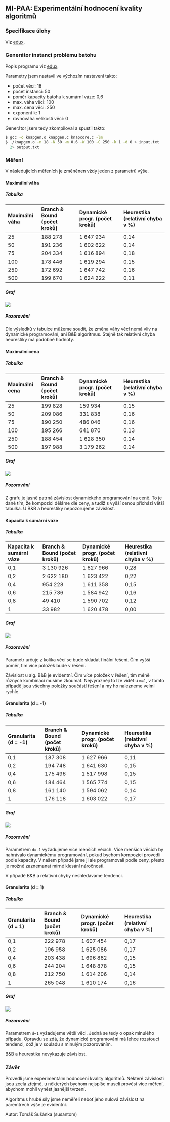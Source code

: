 ## MI-PAA: Experimentální hodnocení kvality algoritmů

### Specifikace úlohy
Viz [edux](https://edux.fit.cvut.cz/courses/MI-PAA/tutorials/batoh).

### Generátor instancí problému batohu

Popis programu viz [edux](https://edux.fit.cvut.cz/courses/MI-PAA/homeworks/knapsack/generator).

Parametry jsem nastavil ve výchozím nastavení takto:

- počet věcí: 18
- počet instancí: 50
- poměr kapacity batohu k sumární váze: 0,6
- max. váha věci: 100
- max. cena věci: 250 
- exponent k: 1
- rovnováha velikosti věcí: 0

Generátor jsem tedy zkompiloval a spustil takto:

```bash
$ gcc -o knapgen.o knapgen.c knapcore.c -lm
$ ./knapgen.o -n 18 -N 50 -m 0.6 -W 100 -C 250 -k 1 -d 0 > input.txt 
  2> output.txt
```

### Měření

V následujících měřeních je změněnen vždy jeden z parametrů výše.

#### Maximální váha

##### Tabulka

| Maximální váha | Branch & Bound (počet kroků) |	Dynamické progr. (počet kroků) | Heurestika (relativní chyba v %) 
|:--|:--|:--|:--|
| 25 |	188 278 |	1 647 934 |	0,14 
| 50 |	191 236 |	1 602 622 |	0,14 
| 75 |	204 334 |	1 616 894 |	0,18 
| 100 |	178 446 |	1 619 294 |	0,15 
| 250 |	172 692 |	1 647 742 |	0,16 
| 500 |	199 670 |	1 624 222 |	0,11 

##### Graf

![](chart1.png)

##### Pozorování

Dle výsledků v tabulce můžeme soudit, že změna váhy věcí nemá vliv na dynamické programování, ani B&B algoritmus. Stejně tak relativní chyba heurestiky má podobné hodnoty.


#### Maximální cena

##### Tabulka

| Maximální cena | Branch & Bound (počet kroků) |	Dynamické progr. (počet kroků) | Heurestika (relativní chyba v %) |
|:--|:--|:--|:--|
| 25 | 199 828 | 159 934 | 0,15 |
| 50 | 209 086 | 331 838 | 0,16 |
| 75 | 190 250 | 486 046 | 0,16 |
| 100 | 195 266 | 641 870 | 0,13 |
| 250 | 188 454 | 1 628 350 | 0,14 |
| 500 | 197 988 | 3 179 262 | 0,14 |


##### Graf

![](chart2.png)

##### Pozorování

Z grafu je jasně patrná závislost dynamického programování na ceně. To je dané tím, že kompozici děláme dle ceny, a tudíž s vyšší cenou přichází větší tabulka. U B&B a heurestiky nepozorujeme závislost.


#### Kapacita k sumární váze

##### Tabulka

| Kapacita k sumární váze | Branch & Bound (počet kroků) |	Dynamické progr. (počet kroků) | Heurestika (relativní chyba v %) |
|:--|:--|:--|:--|
| 0,1 | 3 130 926 | 1 627 966 | 0,28 |
| 0,2 | 2 622 180 | 1 623 422 | 0,22 |
| 0,4 | 954 228 | 1 611 358 | 0,15 |
| 0,6 | 215 736 | 1 584 942 | 0,16 |
| 0,8 | 49 410 | 1 590 702 | 0,12 |
| 1 | 33 982 | 1 620 478 | 0,00 |


##### Graf

![](chart3.png)

##### Pozorování

Parametr určuje z kolika věcí se bude skládat finální řešení. Čím vyšší poměr, tim více položek bude v řešení.

Závislost u alg. B&B je evidentní. Čim více položek v řešení, tim méně různých kombinací musíme zkoumat. Nejvýrazněji to lze vidět u `m=1`, v tomto případě jsou všechny položky součástí řešení a my ho nalezneme velmi rychle.


#### Granularita (d = -1)

##### Tabulka

| Granularita (d = -1) | Branch & Bound (počet kroků) |	Dynamické progr. (počet kroků) | Heurestika (relativní chyba v %) |
|:--|:--|:--|:--|
| 0,1 | 187 308 | 1 627 966 | 0,11 |
| 0,2 | 194 748 | 1 641 630 | 0,15 |
| 0,4 | 175 496 | 1 517 998 | 0,15 |
| 0,6 | 184 464 | 1 565 774 | 0,15 |
| 0,8 | 161 140 | 1 594 062 | 0,14 |
| 1 | 176 118 | 1 603 022 | 0,17 |


##### Graf

![](chart4.png)

##### Pozorování

Parametrem `d=-1` vyžadujeme více menších věcích. Více menších věcích by nahrávalo dynamickému programování, pokud bychom kompozici provedli podle kapacity. V našem případě jsme ji ale programovali podle ceny, přesto je možné zaznemanat mírné klesání náročnosti.

V případě B&B a relativní chyby neshledáváme tendenci.

#### Granularita (d = 1)

##### Tabulka

| Granularita (d = 1) | Branch & Bound (počet kroků) |	Dynamické progr. (počet kroků) | Heurestika (relativní chyba v %) |
|:--|:--|:--|:--|
| 0,1 | 222 978 | 1 607 454 | 0,17 |
| 0,2 | 196 958 | 1 625 086 | 0,17 |
| 0,4 | 203 438 | 1 696 862 | 0,15 |
| 0,6 | 244 204 | 1 648 878 | 0,15 |
| 0,8 | 212 750 | 1 614 206 | 0,14 |
| 1 | 265 048 | 1 610 174 | 0,16 |


##### Graf

![](chart5.png)

##### Pozorování

Parametrem `d=1` vyžadujeme větší věci. Jedná se tedy o opak minulého případu. Opravdu se zdá, že dynamické programování má lehce rozstoucí tendenci, což je v souladu s minulým pozorováním.

B&B a heurestika nevykazuje závislost.

### Závěr

Provedli jsme experimentální hodnocení kvality algoritmů. Některé závislosti jsou zcela zřejmé, u některých bychom nejspíše museli provést více měření, abychom mohli vynést jasnější tvrzení.

Algoritmus hrubé síly jsme neměřeli neboť jeho nulová závislost na paremtrech výše je evidentní.


Autor: Tomáš Sušánka (susantom)

